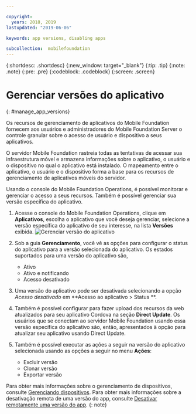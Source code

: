 ```yaml
---

copyright:
  years: 2018, 2019
lastupdated: "2019-06-06"

keywords: app versions, disabling apps

subcollection:  mobilefoundation
---
```


{:shortdesc: .shortdesc}
{:new_window: target="_blank"}
{:tip: .tip}
{:note: .note}
{:pre: .pre}
{:codeblock: .codeblock}
{:screen: .screen}

# Gerenciar versões do aplicativo
{: #manage_app_versions}

Os recursos de gerenciamento de aplicativos do Mobile Foundation fornecem aos usuários e administradores do Mobile Foundation Server o controle granular sobre o acesso de usuário e dispositivo a seus aplicativos.

O servidor Mobile Foundation rastreia todas as tentativas de acessar sua infraestrutura móvel e armazena informações sobre o aplicativo, o usuário e o dispositivo no qual o aplicativo está instalado. O mapeamento entre o aplicativo, o usuário e o dispositivo forma a base para os recursos de gerenciamento de aplicativos móveis do servidor.

Usando o console do Mobile Foundation Operations, é possível monitorar e gerenciar o acesso a seus recursos. Também é possível gerenciar sua versão específica do aplicativo.

1.  Acesse o console do Mobile Foundation Operations, clique em **Aplicativos**, escolha o aplicativo que você deseja gerenciar, selecione a versão específica do aplicativo de seu interesse, na lista **Versões** exibida.
    ![Gerenciar versão do aplicativo](images/app_version_management.png)

2. Sob a guia **Gerenciamento**, você vê as opções para configurar o status do aplicativo para a versão selecionada do aplicativo. Os estados suportados para uma versão do aplicativo são,
   * Ativo
   * Ativo e notificando
   * Acesso desativado
3. Uma versão do aplicativo pode ser desativada selecionando a opção *Acesso desativado* em **Acesso ao aplicativo > Status **.
4. Também é possível configurar para fazer upload dos recursos da web atualizados para seu aplicativo Cordova na seção **Direct Update**. Os usuários que se conectam ao servidor Mobile Foundation usando essa versão específica do aplicativo são, então, apresentados à opção para atualizar seu aplicativo usando Direct Update.
5. Também é possível executar as ações a seguir na versão do aplicativo selecionada usando as opções a seguir no menu **Ações**:
   *  Excluir versão
   *  Clonar versão
   *  Exportar versão


Para obter mais informações sobre o gerenciamento de dispositivos, consulte [Gerenciando dispositivos](/docs/services/mobilefoundation?topic=mobilefoundation-manage_devices#manage_devices).
Para obter mais informações sobre a desativação remota de uma versão do app, consulte [Desativar remotamente uma versão do app](/docs/services/mobilefoundation?topic=mobilefoundation-remotely_disable_an_app_version#remotely_disable_an_app_version).
{: note}

